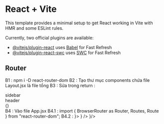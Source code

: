 # React + Vite

This template provides a minimal setup to get React working in Vite with HMR and some ESLint rules.

Currently, two official plugins are available:

- [@vitejs/plugin-react](https://github.com/vitejs/vite-plugin-react/blob/main/packages/plugin-react/README.md) uses [Babel](https://babeljs.io/) for Fast Refresh
- [@vitejs/plugin-react-swc](https://github.com/vitejs/vite-plugin-react-swc) uses [SWC](https://swc.rs/) for Fast Refresh

## Router

B1 : npm i -D react-router-dom
B2 : Tạo thư mục components chứa file Layout.jsx là file tổng
B3 : Sửa trong return :

<div>
<div>sidebar</div>
<div>header</div>
<div>
{<Outlet />}
</div>
</div>
B4 : Vào file App.jsx
B4.1 : import { BrowserRouter as Router, Routes, Route } from "react-router-dom";
B4.2 :
    <Router>
        <Routes>
            <Route path="/" element={<Layout />}>
                <Route index element={<Dashboard />} />
                <Route path="product" element={<Product />}/>
           </Route>
        </Routes>
    </Router>
